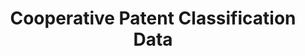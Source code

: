 ---
layout: default
bigquery: https://console.cloud.google.com/bigquery?p=patents-public-data&d=cpc&page=dataset
citation: '“Cooperative Patent Classification” by the EPO and USPTO, for public use. '
contributors: EPO, USPTO
cost: None
description: Cooperative Patent Classification Data contains the scheme and definitions
  of the Cooperative Patent Classification system for classifying patent documents.
  The CPC is the result of a partnership between the EPO and the USPTO in their joint
  effort to develop a common, internationally compatible classification system for
  technical documents, in particular patent publications, which will be used by both
  offices in the patent granting process
documentation: https://www.cooperativepatentclassification.org/cpcSchemeAndDefinitions
last_edit: 04/10/2022, 07:40:32
location: https://www.cooperativepatentclassification.org/index
maintained_by: USPTO, EPO
schema_fields:
- dateRevised
- limiting_references
- titleFull
- limitingReferences
- synonyms
- additional_only
- glossary
- level
- application_references
- informative_references
- breakdown_code
- parents
- childGroups
- title_part
- not_allocatable
- date_revised
- notAllocatable
- informativeReferences
- status
- children
- titlePart
- residual_references
- applicationReferences
- symbol
- title_full
- ipc_concordant
- breakdownCode
- ipcConcordant
- definition
- sizeCache
- residualReferences
- child_groups
shortname: cooperative_patent_classification
tags:
- patents
- science
title: Cooperative Patent Classification Data
uuid: 984374a7-16e9-4b35-9445-458daceb01bf
---